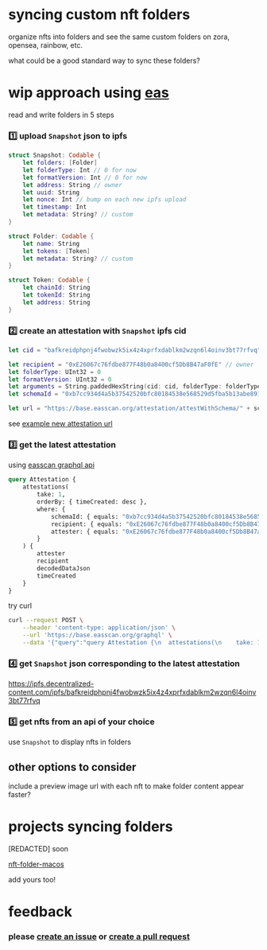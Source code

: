 # syncing custom nft folders

organize nfts into folders and see the same custom folders on zora, opensea, rainbow, etc.

what could be a good standard way to sync these folders?

# wip approach using [eas](https://docs.attest.org)

read and write folders in 5 steps

### 1️⃣ upload `Snapshot` json to ipfs
```swift
struct Snapshot: Codable {
    let folders: [Folder]
    let folderType: Int // 0 for now
    let formatVersion: Int // 0 for now
    let address: String // owner
    let uuid: String
    let nonce: Int // bump on each new ipfs upload
    let timestamp: Int
    let metadata: String? // custom
}

struct Folder: Codable {
    let name: String
    let tokens: [Token]
    let metadata: String? // custom
}

struct Token: Codable {
    let chainId: String
    let tokenId: String
    let address: String
}
```

### 2️⃣ create an attestation with `Snapshot` ipfs cid
```swift
let cid = "bafkreidphpnj4fwobwzk5ix4z4xprfxdablkm2wzqn6l4oinv3bt77rfvq"

let recipient = "0xE26067c76fdbe877F48b0a8400cf5Db8B47aF0fE" // owner
let folderType: UInt32 = 0
let formatVersion: UInt32 = 0
let arguments = String.paddedHexString(cid: cid, folderType: folderType, formatVersion: formatVersion)
let schemaId = "0xb7cc934d4a5b37542520bfc80184538e568529d5fba5b13abe89109a23620cb6"

let url = "https://base.easscan.org/attestation/attestWithSchema/" + schemaId + "#template=\(recipient)::0:false:\(arguments)"
```
see [example new attestation url](https://base.easscan.org/attestation/attestWithSchema/0xb7cc934d4a5b37542520bfc80184538e568529d5fba5b13abe89109a23620cb6#template=0xE26067c76fdbe877F48b0a8400cf5Db8B47aF0fE::0:false:0x000000000000000000000000000000000000000000000000000000000000006000000000000000000000000000000000000000000000000000000000000000000000000000000000000000000000000000000000000000000000000000000000000000000000000000000000000000000000000000000000000000000000003b6261666b726569647068706e6a3466776f62777a6b356978347a3478707266786461626c6b6d32777a716e366c346f696e763362743737726676710000000000)

### 3️⃣ get the latest attestation
using [easscan graphql api](https://docs.attest.org/docs/developer-tools/api)

```graphql
query Attestation {
    attestations(
        take: 1,
        orderBy: { timeCreated: desc },
        where: { 
            schemaId: { equals: "0xb7cc934d4a5b37542520bfc80184538e568529d5fba5b13abe89109a23620cb6" }, 
            recipient: { equals: "0xE26067c76fdbe877F48b0a8400cf5Db8B47aF0fE" },
            attester: { equals: "0xE26067c76fdbe877F48b0a8400cf5Db8B47aF0fE" } 
        }
    ) {
        attester
        recipient
        decodedDataJson
        timeCreated
    }
}
```
try curl

```sh
curl --request POST \
    --header 'content-type: application/json' \
    --url 'https://base.easscan.org/graphql' \
    --data '{"query":"query Attestation {\n  attestations(\n    take: 1,\n    orderBy: { timeCreated: desc},\n    where: { schemaId: { equals: \"0xb7cc934d4a5b37542520bfc80184538e568529d5fba5b13abe89109a23620cb6\" }, recipient: { equals: \"0xE26067c76fdbe877F48b0a8400cf5Db8B47aF0fE\" }, attester: { equals: \"0xE26067c76fdbe877F48b0a8400cf5Db8B47aF0fE\" } }\n  ) {\n    attester\n    recipient\n    decodedDataJson\n    timeCreated\n  }\n}","variables":{}}'
```

### 4️⃣ get `Snapshot` json corresponding to the latest attestation
https://ipfs.decentralized-content.com/ipfs/bafkreidphpnj4fwobwzk5ix4z4xprfxdablkm2wzqn6l4oinv3bt77rfvq

### 5️⃣ get nfts from an api of your choice
use `Snapshot` to display nfts in folders

## other options to consider

include a preview image url with each nft to make folder content appear faster?

# projects syncing folders

[REDACTED] soon

[nft-folder-macos](https://github.com/lil-org/nft-folder)

add yours too!

# feedback
### please [create an issue](https://github.com/lil-org/how-to-sync-nft-folders/issues) or [create a pull request](https://github.com/lil-org/how-to-sync-nft-folders/pulls)
